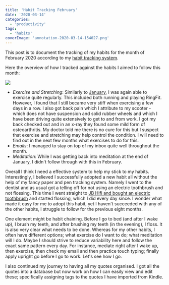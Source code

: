```yaml
---
title: 'Habit Tracking February'
date: '2020-03-14'
categories:
  - 'productivity'
tags:
  - 'habits'
coverImage: 'annotation-2020-03-14-154027.png'
---
```


This post is to document the tracking of my habits for the month of February 2020 according to my [habit tracking system](https://maxrohde.com/2019/08/03/simple-habit-tracking-system/).

Here the overview of how I tracked against the habits I aimed to follow this month:

![](https://spearoflight.files.wordpress.com/2020/03/img_3038.jpg?w=1024)

- _Exercise and Stretching_: Similarly to [January](https://maxrohde.com/2020/02/03/habit-tracking-january/), I was again able to exercise quite regularly. This included both running and playing RingFit. However, I found that I still became very stiff when exercising a few days in a row. I also got back pain which I attribute to my scooter - which does not have suspension and solid rubber wheels and which I have been driving quite extensively to get to and from work. I got my back checked out and in an x-ray they found some mild form of osteoarthritis. My doctor told me there is no cure for this but I suspect that exercise and stretching may help control the condition. I will need to find out in the next few months what exercises to do for this.
- _Emails_: I managed to stay on top of my inbox quite well throughout the month.
- _Meditation_: While I was getting back into meditation at the end of January, I didn't follow through with this in February.

Overall I think I need a effective system to help my stick to my habits. Interestingly, I believed I successfully adopted a new habit all without the help of my fancy paper and pen tracking system. Namely I went to the dentist and as usual got a telling off for not using an electric toothbrush and not flossing. This time I went straight to [JB Hifi and bought an electric toothbrush](https://www.jbhifi.com.au/products/oral-b-vitality-power-brush-precision-clean) and started flossing, which I did every day since. I wonder what made it easy for me to adopt this habit, yet I haven't succeeded with any of the other habits, I struggle to follow for the previous eight months.

One element might be habit chaining. Before I go to bed (and after I wake up), I brush my teeth, and after brushing my teeth (in the evening), I floss. It is also very clear what needs to be done. Whereas for my other habits, I often have different options; what exercise do I want to do; what meditation will I do. Maybe I should strive to reduce variability here and follow the exact same pattern every day. For instance, mediate right after I wake up, then exercise, then check my email and then practice touch typing; finally apply upright go before I go to work. Let's see how I go.

I also continued my journey to having all my quotes organised. I got all the quotes into a database but now work on how I can easily view and edit these; specifically assigning tags to the quotes I have imported from Kindle.
